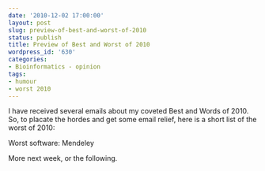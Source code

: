 ```yaml
---
date: '2010-12-02 17:00:00'
layout: post
slug: preview-of-best-and-worst-of-2010
status: publish
title: Preview of Best and Worst of 2010
wordpress_id: '630'
categories:
- Bioinformatics - opinion
tags:
- humour
- worst 2010
---
```


I have received several emails about my coveted Best and Words of 2010. So, to placate the hordes and get some email relief, here is a short list of the worst of 2010:

Worst software: Mendeley


More next week, or the following.


